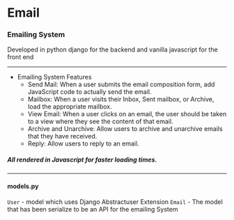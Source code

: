 # Email

### Emailing System 
Developed in python django for the backend and vanilla javascript for the front end
***
+ Emailing System Features
    - Send Mail: When a user submits the email composition form, add JavaScript code to actually send the email.
    - Mailbox: When a user visits their Inbox, Sent mailbox, or Archive, load the appropriate mailbox.
    - View Email: When a user clicks on an email, the user should be taken to a view where they see the content of that email.
    - Archive and Unarchive: Allow users to archive and unarchive emails that they have received.
    - Reply: Allow users to reply to an email.
 ##### All rendered in Javascript for faster loading times.
***
#### models.py
`User` - model which uses Django Abstractuser Extension
`Email` - The model that has been serialize to be an API for the emailing System
